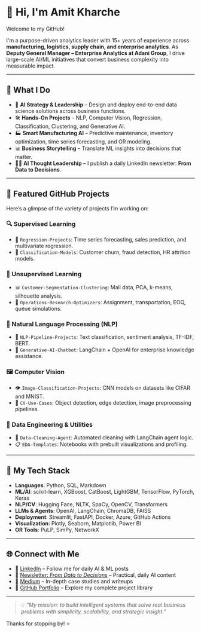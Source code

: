 # 👋 Hi, I'm Amit Kharche

Welcome to my GitHub!

I'm a purpose-driven analytics leader with 15+ years of experience across **manufacturing, logistics, supply chain, and enterprise analytics**. As **Deputy General Manager – Enterprise Analytics at Adani Group**, I drive large-scale AI/ML initiatives that convert business complexity into measurable impact.

---

## 🚀 What I Do

- 🧠 **AI Strategy & Leadership** – Design and deploy end-to-end data science solutions across business functions.
- 🛠️ **Hands-On Projects** – NLP, Computer Vision, Regression, Classification, Clustering, and Generative AI.
- 🏭 **Smart Manufacturing AI** – Predictive maintenance, inventory optimization, time series forecasting, and OR modeling.
- 📊 **Business Storytelling** – Translate ML insights into decisions that matter.
- 🧑‍🏫 **AI Thought Leadership** – I publish a daily LinkedIn newsletter: **From Data to Decisions**.

---

## 📂 Featured GitHub Projects

Here’s a glimpse of the variety of projects I’m working on:

### 🔍 Supervised Learning
- 🔢 `Regression-Projects`: Time series forecasting, sales prediction, and multivariate regression.
- 🧠 `Classification-Models`: Customer churn, fraud detection, HR attrition models.

### 🎯 Unsupervised Learning
- 📊 `Customer-Segmentation-Clustering`: Mall data, PCA, k-means, silhouette analysis.
- 🧭 `Operations-Research-Optimizers`: Assignment, transportation, EOQ, queue simulations.

### 💬 Natural Language Processing (NLP)
- 🤖 `NLP-Pipeline-Projects`: Text classification, sentiment analysis, TF-IDF, BERT.
- 🧾 `Generative-AI-Chatbot`: LangChain + OpenAI for enterprise knowledge assistance.

### 🖼️ Computer Vision
- 👁️ `Image-Classification-Projects`: CNN models on datasets like CIFAR and MNIST.
- 🧠 `CV-Use-Cases`: Object detection, edge detection, image preprocessing pipelines.

### 🧼 Data Engineering & Utilities
- 🧽 `Data-Cleaning-Agent`: Automated cleaning with LangChain agent logic.
- 📋 `EDA-Templates`: Notebooks with prebuilt visualizations and profiling.

---

## 🧾 My Tech Stack

- **Languages**: Python, SQL, Markdown
- **ML/AI**: scikit-learn, XGBoost, CatBoost, LightGBM, TensorFlow, PyTorch, Keras
- **NLP/CV**: Hugging Face, NLTK, SpaCy, OpenCV, Transformers
- **LLMs & Agents**: OpenAI, LangChain, ChromaDB, FAISS
- **Deployment**: Streamlit, FastAPI, Docker, Azure, GitHub Actions
- **Visualization**: Plotly, Seaborn, Matplotlib, Power BI
- **OR Tools**: PuLP, SimPy, NetworkX

---

## 🌐 Connect with Me

- 🔗 [LinkedIn](https://www.linkedin.com/in/amitkharche) – Follow me for daily AI & ML posts
- 📰 [Newsletter: *From Data to Decisions*](https://www.linkedin.com/newsletters/from-data-to-decisions-7160413880175802368/) – Practical, daily AI content
- 📄 [Medium](https://medium.com/@amitkharche) – In-depth case studies and writeups
- 💼 [GitHub Portfolio](https://github.com/amitkharche?tab=repositories) – Explore my complete project library

---

> 💡 *“My mission: to build intelligent systems that solve real business problems with simplicity, scalability, and strategic insight.”*

Thanks for stopping by! ⭐

